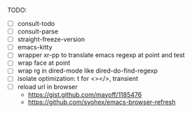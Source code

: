 TODO:

- [ ] consult-todo
- [ ] consult-parse
- [ ] straight-freeze-version
- [ ] emacs-kitty
- [ ] wrapper xr-pp to translate emacs regexp at point and test
- [ ] wrap face at point
- [ ] wrap rg in dired-mode like dired-do-find-regexp
- [ ] isolate optimization: t for <></>, transient
- [ ] reload url in browser
  - https://gist.github.com/mayoff/1185476
  - https://github.com/syohex/emacs-browser-refresh



